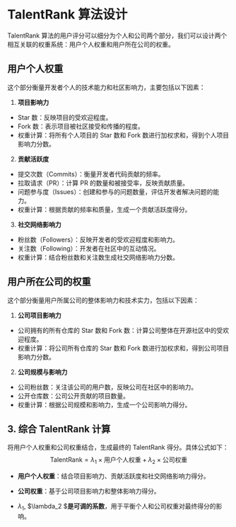 # TalentRank 算法设计

TalentRank 算法的用户评分可以细分为个人和公司两个部分，我们可以设计两个相互关联的权重系统：用户个人权重和用户所在公司的权重。

## 用户个人权重
这个部分衡量开发者个人的技术能力和社区影响力，主要包括以下因素：

1. **项目影响力**

- Star 数：反映项目的受欢迎程度。
- Fork 数：表示项目被社区接受和传播的程度。
- 权重计算：将所有个人项目的 Star 数和 Fork 数进行加权求和，得到个人项目影响力分数。

2. **贡献活跃度**

- 提交次数（Commits）：衡量开发者代码贡献的频率。
- 拉取请求（PR）：计算 PR 的数量和被接受率，反映贡献质量。
- 问题参与度（Issues）：创建和参与的问题数量，评估开发者解决问题的能力。
- 权重计算：根据贡献的频率和质量，生成一个贡献活跃度得分。

3. **社交网络影响力**

- 粉丝数（Followers）：反映开发者的受欢迎程度和影响力。
- 关注数（Following）：开发者在社区中的互动情况。
- 权重计算：结合粉丝数和关注数生成社交网络影响力分数。

## 用户所在公司的权重
这个部分衡量用户所属公司的整体影响力和技术实力，包括以下因素：

1. **公司项目影响力**

- 公司拥有的所有仓库的 Star 数和 Fork 数：计算公司整体在开源社区中的受欢迎程度。
- 权重计算：将公司所有仓库的 Star 数和 Fork 数进行加权求和，得到公司项目影响力分数。

2. **公司规模与影响力**

- 公司粉丝数：关注该公司的用户数，反映公司在社区中的影响力。
- 公开仓库数：公司公开贡献的项目数量。
- 权重计算：根据公司规模和影响力，生成一个公司影响力得分。

## 3. 综合 TalentRank 计算

将用户个人权重和公司权重结合，生成最终的 TalentRank 得分。具体公式如下：
$$
\text{TalentRank} = \lambda_1 \times \text{用户个人权重} + \lambda_2 \times \text{公司权重}
$$


- **用户个人权重**：结合项目影响力、贡献活跃度和社交网络影响力得分。

- **公司权重**：基于公司项目影响力和整体影响力得分。

- $\lambda_1$, $\lambda_2 $**是可调的系数**，用于平衡个人和公司权重对最终得分的影响。
